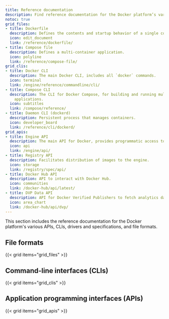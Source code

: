 ```yaml
---
title: Reference documentation
description: Find reference documentation for the Docker platform’s various APIs, CLIs, and file formats
notoc: true
grid_files:
- title: Dockerfile
  description: Defines the contents and startup behavior of a single container.
  icon: edit_document
  link: /reference/dockerfile/
- title: Compose file
  description: Defines a multi-container application.
  icon: polyline
  link: /reference/compose-file/
grid_clis:
- title: Docker CLI
  description: The main Docker CLI, includes all `docker` commands.
  icon: terminal
  link: /engine/reference/commandline/cli/
- title: Compose CLI
  description: The CLI for Docker Compose, for building and running multi-container
    applications.
  icon: subtitles
  link: /compose/reference/
- title: Daemon CLI (dockerd)
  description: Persistent process that manages containers.
  icon: developer_board
  link: /reference/cli/dockerd/
grid_apis:
- title: Engine API
  description: The main API for Docker, provides programmatic access to a daemon.
  icon: api
  link: /engine/api/
- title: Registry API
  description: Facilitates distribution of images to the engine.
  icon: storage
  link: /registry/spec/api/
- title: Docker Hub API
  description: API to interact with Docker Hub.
  icon: communities
  link: /docker-hub/api/latest/
- title: DVP Data API
  description: API for Docker Verified Publishers to fetch analytics data.
  icon: area_chart
  link: /docker-hub/api/dvp/
---
```


This section includes the reference documentation for the Docker platform's
various APIs, CLIs, drivers and specifications, and file formats.

## File formats

{{< grid items="grid_files" >}}

## Command-line interfaces (CLIs)

{{< grid items="grid_clis" >}}

## Application programming interfaces (APIs)

{{< grid items="grid_apis" >}}
